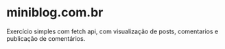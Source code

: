 # miniblog.com.br

Exercício simples com fetch api, com visualização de posts, comentarios e publicação de comentários.
